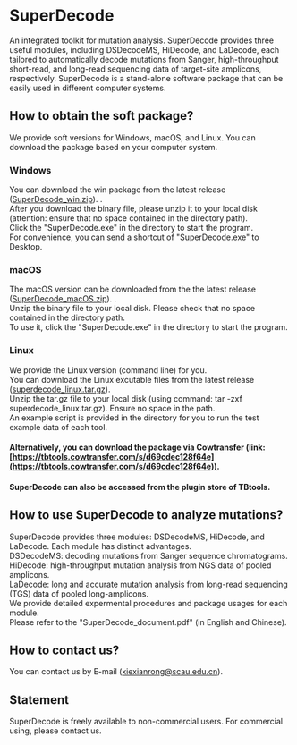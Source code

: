 # SuperDecode
An integrated toolkit for mutation analysis. SuperDecode provides three useful modules, including DSDecodeMS, HiDecode, and LaDecode, each tailored to automatically decode mutations from Sanger, high-throughput short-read, and long-read sequencing data of target-site amplicons, respectively. SuperDecode is a stand-alone software package that can be easily used in different computer systems.
## How to obtain the soft package?
We provide soft versions for Windows, macOS, and Linux. You can download the package based on your computer system.
### Windows
You can download the win package from the latest release ([SuperDecode_win.zip](https://github.com/xiexr/SuperDecode/releases/download/win.v1.0/SuperDecode_win.zip)). .  
After you download the binary file, please unzip it to your local disk (attention: ensure that no space contained in the directory path).   
Click the "SuperDecode.exe" in the directory to start the program.  
For convenience, you can send a shortcut of "SuperDecode.exe" to Desktop.  
### macOS
The macOS version can be downloaded from the the latest release ([SuperDecode_macOS.zip](https://github.com/xiexr/SuperDecode/releases/download/macOs.v1.0/SuperDecode_macOS.zip)). .  
Unzip the binary file to your local disk. Please check that no space contained in the directory path.  
To use it, click the "SuperDecode.exe" in the directory to start the program.
### Linux
We provide the Linux version (command line) for you.  
You can download the Linux excutable files from the latest release ([superdecode_linux.tar.gz](https://github.com/xiexr/SuperDecode/releases/download/linux.v1.0/superdecode_linux.tar.gz)).   
Unzip the tar.gz file to your local disk (using command: tar -zxf superdecode_linux.tar.gz). Ensure no space in the path.  
An example script is provided in the directory for you to run the test example data of each tool.
#### Alternatively, you can download the package via Cowtransfer (link:[https://tbtools.cowtransfer.com/s/d69cdec128f64e](https://tbtools.cowtransfer.com/s/d69cdec128f64e)).
#### SuperDecode can also be accessed from the plugin store of TBtools.

## How to use SuperDecode to analyze mutations?
SuperDecode provides three modules: DSDecodeMS, HiDecode, and LaDecode. Each module has distinct advantages.  
DSDecodeMS: decoding mutations from Sanger sequence chromatograms.  
HiDecode: high-throughput mutation analysis from NGS data of pooled amplicons.  
LaDecode: long and accurate mutation analysis from long-read sequencing (TGS) data of pooled long-amplicons.  
We provide detailed expermental procedures and package usages for each module.  
Please refer to the "SuperDecode_document.pdf" (in English and Chinese).  

## How to contact us?
You can contact us by E-mail (xiexianrong@scau.edu.cn).  

## Statement
SuperDecode is freely available to non-commercial users. For commercial using, please contact us.
